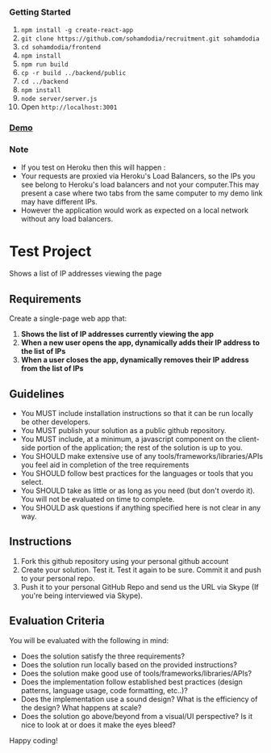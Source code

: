 ### Getting Started
1. `npm install -g create-react-app`
2. `git clone https://github.com/sohamdodia/recruitment.git sohamdodia`
3. `cd sohamdodia/frontend`
4. `npm install`
5. `npm run build`
6. `cp -r build ../backend/public`
7. `cd ../backend`
8. `npm install`
9. `node server/server.js`
10. Open `http://localhost:3001`

### [Demo](https://sohamdodia-ipsapp.herokuapp.com/)

### Note
- If you test on Heroku then this will happen :
- Your requests are proxied via Heroku's Load Balancers, so the IPs you see belong to Heroku's load balancers and not your computer.This may present a case where two tabs from the same computer to my demo link may have different IPs.
- However the application would work as expected on a local network without any load balancers.

# Test Project 

Shows a list of IP addresses viewing the page

## Requirements

Create a single-page web app that:

1. **Shows the list of IP addresses currently viewing the app**
2. **When a new user opens the app, dynamically adds their IP address to the list of IPs**
3. **When a user closes the app, dynamically removes their IP address from the list of IPs**

## Guidelines

- You MUST include installation instructions so that it can be run locally be other developers.
- You MUST publish your solution as a public github repository.
- You MUST include, at a minimum, a javascript component on the client-side portion of the application; the rest of the solution is up to you.
- You SHOULD make extensive use of any tools/frameworks/libraries/APIs you feel aid in completion of the tree requirements
- You SHOULD follow best practices for the languages or tools that you select.
- You SHOULD take as little or as long as you need (but don't overdo it). You will not be evaluated on time to complete.
- You SHOULD ask questions if anything specified here is not clear in any way.

## Instructions

1. Fork this github repository using your personal github account
2. Create your solution. Test it. Test it again to be sure. Commit it and push to your personal repo.
3. Push it to your personal GitHub Repo and send us the URL via Skype (If you're being interviewed via Skype). 

## Evaluation Criteria

You will be evaluated with the following in mind:

- Does the solution satisfy the three requirements?
- Does the solution run locally based on the provided instructions?
- Does the solution make good use of tools/frameworks/libraries/APIs?
- Does the implementation follow established best practices (design patterns, language usage, code formatting, etc..)?
- Does the implementation use a sound design? What is the efficiency of the design? What happens at scale?
- Does the solution go above/beyond from a visual/UI perspective? Is it nice to look at or does it make the eyes bleed?

Happy coding!


